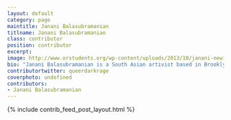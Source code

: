 ```yaml
---
layout: default
category: page
maintitle: Janani Balasubramanian
titlname: Janani Balasubramanian
class: contributor
position: contributor
excerpt: 
image: http://www.orstudents.org/wp-content/uploads/2013/10/janani-new1.jpg
bio: "Janani Balasubramanian is a South Asian artivist based in Brooklyn. Their work deals broadly with themes of empire, desire, microflora, apocalypse, ancestry, and the Future. Janani works as primary organizer at the Queer Detainee Empowerment Project, one-half of the spoken word duo DarkMatter, and a writer at Black Girl Dangerous (an online forum for queer and trans people of color). You can find more of their work at queerdarkenergy.com."  
contributortwitter: queerdarkrage
coverphoto: undefined
contributors:
- Janani Balasubramanian
---
```

{% include contrib_feed_post_layout.html %}
